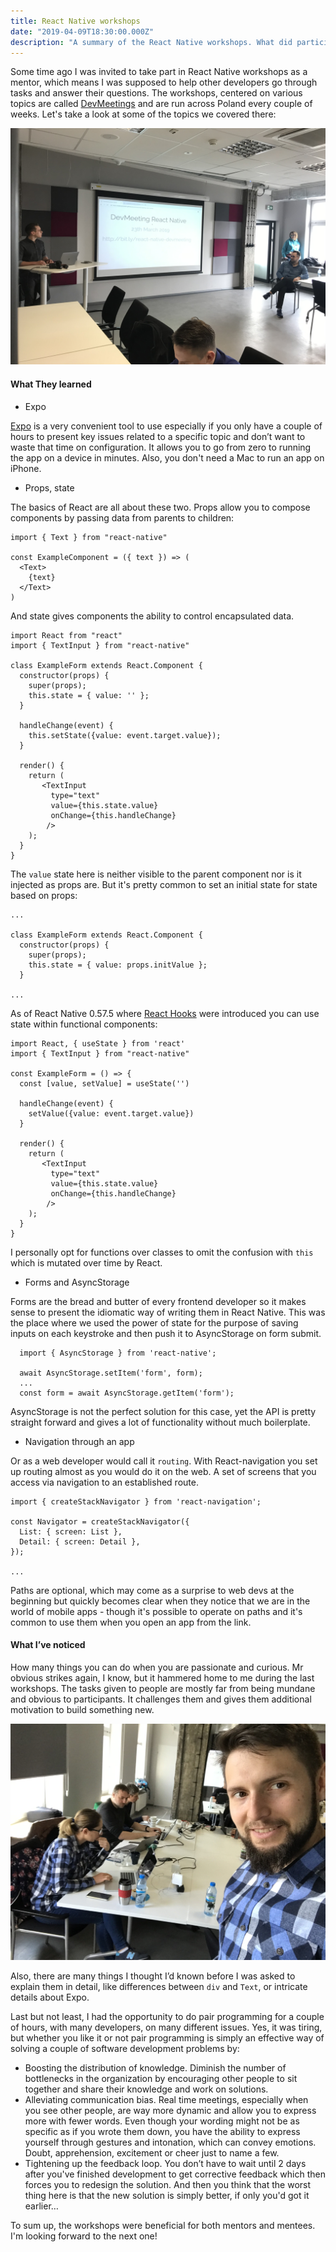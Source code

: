 ```yaml
---
title: React Native workshops
date: "2019-04-09T18:30:00.000Z"
description: "A summary of the React Native workshops. What did participants learn? What did I learn?"
---
```


Some time ago I was invited to take part in React Native workshops as a mentor, 
which means I was supposed to help other developers go through tasks and answer their questions. 
The workshops, centered on various topics are called [DevMeetings](http://devmeetings.org) and are run across Poland every couple of weeks. 
Let's take a look at some of the topics we covered there:

![](./workshops1.jpeg)

#### What They learned 

* Expo

[Expo](https://www.expo.io) is a very convenient tool to use especially if you only have a
couple of hours to present key issues related to a specific topic and 
don’t want to waste that time on configuration. It allows you to go from zero to
running the app on a device in minutes. Also, you don't need a Mac to run an app on iPhone.

* Props, state

The basics of React are all about these two. Props allow you to compose components
by passing data from parents to children:

```jsx{}
import { Text } from "react-native"

const ExampleComponent = ({ text }) => (
  <Text>
    {text}
  </Text>
)
```
And state gives components the ability to control encapsulated data.

```jsx{11}
import React from "react"
import { TextInput } from "react-native"

class ExampleForm extends React.Component {
  constructor(props) {
    super(props);
    this.state = { value: '' };
  }

  handleChange(event) {
    this.setState({value: event.target.value});
  }

  render() {
    return (
       <TextInput 
         type="text" 
         value={this.state.value} 
         onChange={this.handleChange} 
        />
    );
  }
}
```
The `value` state here is neither visible to the parent component nor is it injected as props are. But it's pretty common 
to set an initial state for state based on props:


```jsx{6}
...

class ExampleForm extends React.Component {
  constructor(props) {
    super(props);
    this.state = { value: props.initValue };
  }
  
...
```

As of React Native 0.57.5 where [React Hooks](https://reactjs.org/docs/hooks-intro.html) were introduced you can use state 
within functional components:

```jsx{5}
import React, { useState } from 'react'
import { TextInput } from "react-native"

const ExampleForm = () => {
  const [value, setValue] = useState('')

  handleChange(event) {
    setValue({value: event.target.value})
  }

  render() {
    return (
       <TextInput 
         type="text" 
         value={this.state.value} 
         onChange={this.handleChange} 
        />
    );
  }
}
```

I personally opt for functions over classes to omit the confusion with `this` which is mutated over time by React.


* Forms and AsyncStorage

Forms are the bread and butter of every frontend developer so it makes sense to
present the idiomatic way of writing them in React Native. This was the place
where we used the power of state for the purpose of saving inputs on each
keystroke and then push it to AsyncStorage on form submit.


```jsx{}
  import { AsyncStorage } from 'react-native';

  await AsyncStorage.setItem('form', form);
  ...
  const form = await AsyncStorage.getItem('form');
```

AsyncStorage is not the perfect solution for this case, yet the API is pretty
straight forward and gives a lot of functionality without much boilerplate.

* Navigation through an app

Or as a web developer would call it `routing`. With React-navigation you set up routing almost as you would do it on the web. 
A set of screens that you access via navigation to an established route. 

```jsx{}
import { createStackNavigator } from 'react-navigation';

const Navigator = createStackNavigator({
  List: { screen: List },
  Detail: { screen: Detail },
});

...
```

Paths are optional, which may come as a surprise to web devs 
at the beginning but quickly becomes clear when they notice that we are in the world of mobile apps - though it's possible to operate on paths and it's common to use them when you open an app from the link.
 
#### What I’ve noticed

How many things you can do when you are passionate and curious. Mr obvious
strikes again, I know, but it hammered home to me during the last workshops. The
tasks given to people are mostly far from being mundane and obvious to
participants. It challenges them and gives them additional motivation to build something new.

![](./workshops2.jpeg)

Also, there are many things I thought I’d known before I was asked to explain
them in detail, like differences between `div` and `Text`, or
intricate details about Expo.

Last but not least, I had the opportunity to do pair programming for a couple of hours, with many developers,
 on many different issues. Yes, it was tiring, but whether you like it or not pair programming is simply an effective way of
solving a couple of software development problems by: 

* Boosting the distribution of knowledge. Diminish the number of bottlenecks in the
organization by encouraging other people to sit together and share their knowledge
and work on solutions.
* Alleviating communication bias. Real time meetings, especially when you see other
people, are way more dynamic and allow you to express more with fewer words. Even
though your wording might not be as specific as if you wrote them down, you have the 
ability to express yourself through gestures and intonation, which can convey emotions.
Doubt, apprehension, excitement or cheer just to name a few. 
* Tightening up the feedback loop. You don’t have to wait until 2 days after you've finished development
to get corrective feedback which then forces you to redesign the solution. And
then you think that the worst thing here is that the new solution is simply
better, if only you'd got it earlier… 

To sum up, the workshops were beneficial for both mentors and mentees. I'm looking forward to the next one!

